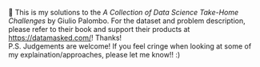 :sunflower: This is my solutions to the *A Collection of Data Science Take-Home Challenges* by Giulio Palombo. For the dataset and problem description, please
refer to their book and support their products at https://datamasked.com/! Thanks!  
P.S. Judgements are welcome! If you feel cringe when looking at some of my explaination/approaches, please let me know!! :)
